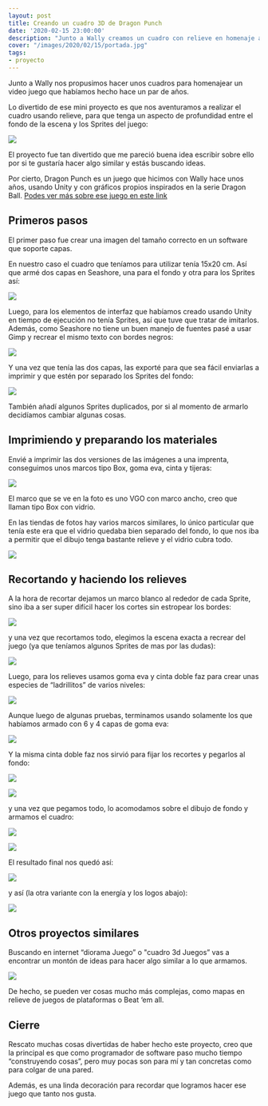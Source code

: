 ```yaml
---
layout: post
title: Creando un cuadro 3D de Dragon Punch
date: '2020-02-15 23:00:00'
description: "Junto a Wally creamos un cuadro con relieve en homenaje a nuestro juego Dragon Punch. Usamos tijeras, gomitas, pegamento..."
cover: "/images/2020/02/15/portada.jpg"
tags:
- proyecto
---
```


Junto a Wally nos propusimos hacer unos cuadros para homenajear un video juego
que habíamos hecho hace un par de años.

Lo divertido de ese mini proyecto es que nos aventuramos a realizar el cuadro
usando relieve, para que tenga un aspecto de profundidad entre el fondo de la
escena y los Sprites del juego:

![](/images/2020/02/15/C44FD51B-A9D1-494D-AB0F-69AE137C723F_1_105_c.jpeg)

El proyecto fue tan divertido que me pareció buena idea escribir sobre ello por
si te gustaría hacer algo similar y estás buscando ideas.

Por cierto, Dragon Punch es un juego que hicimos con Wally hace unos años,
usando Unity y con gráficos propios inspirados en la serie Dragon Ball. [Podes
ver más sobre ese juego en este
link](https://www.examplelab.com.ar/posts/2015-11-25-nuestro-juego-nuevo-dragon-punch/)

## Primeros pasos

El primer paso fue crear una imagen del tamaño correcto en un software que soporte capas.

En nuestro caso el cuadro que teníamos para utilizar tenía 15x20 cm. Así que
armé dos capas en Seashore, una para el fondo y otra para los Sprites así:

![](/images/2020/02/15/sin-titulo-2.jpg)

Luego, para los elementos de interfaz que habíamos creado usando Unity en tiempo
de ejecución no tenía Sprites, así que tuve que tratar de imitarlos. Además,
como Seashore no tiene un buen manejo de fuentes pasé a usar Gimp y recrear el
mismo texto con bordes negros:

![](/images/2020/02/15/sin-titulo-5.png)

Y una vez que tenía las dos capas, las exporté para que sea fácil enviarlas a
imprimir y que estén por separado los Sprites del fondo:  

![](/images/2020/02/15/sin-titulo-7.png)

También añadí algunos Sprites duplicados, por si al momento de armarlo
decidíamos cambiar algunas cosas.

## Imprimiendo y preparando los materiales

Envié a imprimir las dos versiones de las imágenes a una imprenta, conseguimos
unos marcos tipo Box, goma eva, cinta y tijeras:

![](/images/2020/02/15/D153094D-5E43-4426-81FA-7B23505C810A_1_105_c.jpeg)

El marco que se ve en la foto es uno VGO con marco ancho, creo que llaman tipo
Box con vidrio.

En las tiendas de fotos hay varios marcos similares, lo único particular que
tenía este era que el vidrio quedaba bien separado del fondo, lo que nos iba a
permitir que el dibujo tenga bastante relieve y el vidrio cubra todo.

![](/images/2020/02/15/EB2F13EC-6BF2-4066-92F3-3836E0F47351.png)

## Recortando y haciendo los relieves

A la hora de recortar dejamos un marco blanco al rededor de cada Sprite, sino
iba a ser super difícil hacer los cortes sin estropear los bordes:

![](/images/2020/02/15/4A648C19-D2FE-4056-B896-968CCC11A3FB_1_105_c.jpeg)

y una vez que recortamos todo, elegimos la escena exacta a recrear del juego (ya
que teníamos algunos Sprites de mas por las dudas):

![](/images/2020/02/15/54ADD791-A633-48FF-9D90-B46E583D71B9_1_201_a.jpeg)

Luego, para los relieves usamos goma eva y cinta doble faz para crear unas
especies de “ladrillitos” de varios niveles:

![](/images/2020/02/15/60AA3A59-B405-43C9-8726-D3FF42928B40_1_105_c.jpeg)

Aunque luego de algunas pruebas, terminamos usando solamente los que habíamos
armado con 6 y 4 capas de goma eva:

![](/images/2020/02/15/0A340F6B-FD3F-4131-AEE7-2633235C5257_1_105_c.jpeg)

Y la misma cinta doble faz nos sirvió para fijar los recortes y pegarlos al
fondo:

![](/images/2020/02/15/1B9C89DF-530C-412F-8369-13BF5D9C80BA_1_105_c.jpeg)

![](/images/2020/02/15/32EA528B-7C07-4C55-87F1-D3382019B9BF_1_105_c.jpeg)

y una vez que pegamos todo, lo acomodamos sobre el dibujo de fondo y armamos el
cuadro:

![](/images/2020/02/15/8AF53631-0BE4-4485-8954-B9F02D4B4161_1_105_c.jpeg)

![](/images/2020/02/15/9616293E-54C6-4A2B-9C49-3BB412475B1C_1_105_c.jpeg)

El resultado final nos quedó así:

![](/images/2020/02/15/007EB6E5-E70B-4C40-A2DE-2460420CC9F7_1_105_c.jpeg)

y así (la otra variante con la energía y los logos abajo):

![](/images/2020/02/15/75A734DB-C32F-4129-AE0F-DED20074B376_1_105_c.jpeg)

## Otros proyectos similares

Buscando en internet “diorama Juego” o "cuadro 3d Juegos” vas a encontrar un
montón de ideas para hacer algo similar a lo que armamos.

![](/images/2020/02/15/dioramas.jpg)

De hecho, se pueden ver cosas mucho más complejas, como mapas en relieve de
juegos de plataformas o Beat ‘em all.


## Cierre

Rescato muchas cosas divertidas de haber hecho este proyecto, creo que la
principal es que como programador de software paso mucho tiempo “construyendo
cosas”, pero muy pocas son para mí y tan concretas como para colgar de una
pared.

Además, es una linda decoración para recordar que logramos hacer ese juego que
tanto nos gusta.
